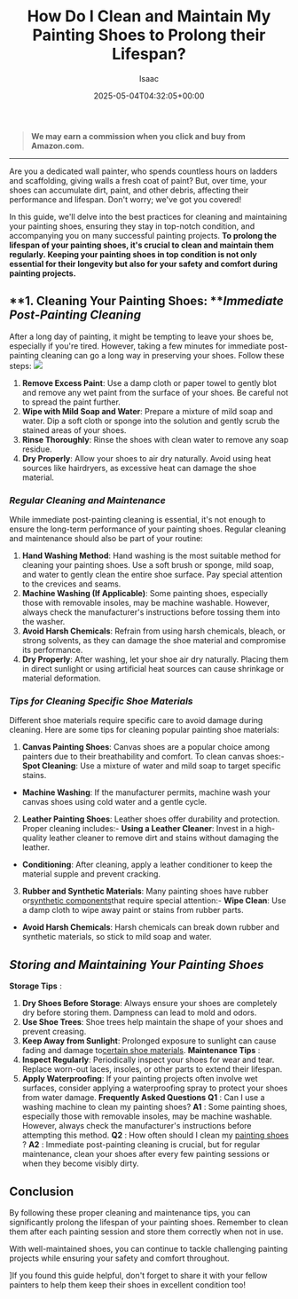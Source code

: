 ﻿---
author: Isaac
layout: post
title: How Do I Clean and Maintain My Painting Shoes to Prolong their Lifespan?
date: '2025-05-04T04:32:05+00:00'
categories:
- DIY Paintings
tags: []
slug: /how-do-i-clean-and-maintain-my-painting-shoes-to-prolong-their-lifespan/
lastmod: 2025-05-07T12:21:27+03:00
---
> **We may earn a commission when you click and buy from Amazon.com.**
>

---
Are you a dedicated wall painter, who spends countless hours on ladders and scaffolding, giving walls a fresh coat of paint? But, over time, your shoes can accumulate dirt, paint, and other debris, affecting their performance and lifespan. Don't worry; we've got you covered!

In this guide, we'll delve into the best practices for cleaning and maintaining your painting shoes, ensuring they stay in top-notch condition, and accompanying you on many successful painting projects.
**To prolong the lifespan of your painting shoes, it's crucial to clean and maintain them regularly. Keeping your painting shoes in top condition is not only essential for their longevity but also for your safety and comfort during painting projects.**
## **1. Cleaning Your Painting Shoes: ***Immediate Post-Painting Cleaning*
After a long day of painting, it might be tempting to leave your shoes be, especially if you're tired. However, taking a few minutes for immediate post-painting cleaning can go a long way in preserving your shoes. Follow these steps:
![](/assets/img/03/How-Do-I-Clean-and-Maintain-My-Painting-Shoes-to-Prolong-their-Lifespan-300x200.jpg)
1. **Remove Excess Paint**: Use a damp cloth or paper towel to gently blot and remove any wet paint from the surface of your shoes. Be careful not to spread the paint further.
2. **Wipe with Mild Soap and Water**: Prepare a mixture of mild soap and water. Dip a soft cloth or sponge into the solution and gently scrub the stained areas of your shoes.
3. **Rinse Thoroughly**: Rinse the shoes with clean water to remove any soap residue.
4. **Dry Properly**: Allow your shoes to air dry naturally. Avoid using heat sources like hairdryers, as excessive heat can damage the shoe material.
### *Regular Cleaning and Maintenance*
While immediate post-painting cleaning is essential, it's not enough to ensure the long-term performance of your painting shoes. Regular cleaning and maintenance should also be part of your routine:
1. **Hand Washing Method**: Hand washing is the most suitable method for cleaning your painting shoes. Use a soft brush or sponge, mild soap, and water to gently clean the entire shoe surface. Pay special attention to the crevices and seams.
2. **Machine Washing (If Applicable)**: Some painting shoes, especially those with removable insoles, may be machine washable. However, always check the manufacturer's instructions before tossing them into the washer.
3. **Avoid Harsh Chemicals**: Refrain from using harsh chemicals, bleach, or strong solvents, as they can damage the shoe material and compromise its performance.
4. **Dry Properly**: After washing, let your shoe air dry naturally. Placing them in direct sunlight or using artificial heat sources can cause shrinkage or material deformation.
### *Tips for Cleaning Specific Shoe Materials*
Different shoe materials require specific care to avoid damage during cleaning. Here are some tips for cleaning popular painting shoe materials:
1. **Canvas Painting Shoes**: Canvas shoes are a popular choice among painters due to their breathability and comfort. To clean canvas shoes:- **Spot Cleaning**: Use a mixture of water and mild soap to target specific stains.
- **Machine Washing**: If the manufacturer permits, machine wash your canvas shoes using cold water and a gentle cycle.
2. **Leather Painting Shoes**: Leather shoes offer durability and protection. Proper cleaning includes:- **Using a Leather Cleaner**: Invest in a high-quality leather cleaner to remove dirt and stains without damaging the leather.
- **Conditioning**: After cleaning, apply a leather conditioner to keep the material supple and prevent cracking.
3. **Rubber and Synthetic Materials**: Many painting shoes have rubber or[synthetic components](https://pestpolicy.com/best-running-shoes-for-extensor-tendonitis/)that require special attention:- **Wipe Clean**: Use a damp cloth to wipe away paint or stains from rubber parts.
- **Avoid Harsh Chemicals**: Harsh chemicals can break down rubber and synthetic materials, so stick to mild soap and water.
## *Storing and Maintaining Your Painting Shoes*
**Storage Tips**
:
1. **Dry Shoes Before Storage**: Always ensure your shoes are completely dry before storing them. Dampness can lead to mold and odors.
2. **Use Shoe Trees**: Shoe trees help maintain the shape of your shoes and prevent creasing.
3. **Keep Away from Sunlight**: Prolonged exposure to sunlight can cause fading and damage to[certain shoe materials](https://pestpolicy.com/best-shoes-for-painters/).
**Maintenance Tips**
:
1. **Inspect Regularly**: Periodically inspect your shoes for wear and tear. Replace worn-out laces, insoles, or other parts to extend their lifespan.
2. **Apply Waterproofing**: If your painting projects often involve wet surfaces, consider applying a waterproofing spray to protect your shoes from water damage.
**Frequently Asked Questions**
**Q1**
: Can I use a washing machine to clean my painting shoes?
**A1**
: Some painting shoes, especially those with removable insoles, may be machine washable. However, always check the manufacturer's instructions before attempting this method.
**Q2**
: How often should I clean my
[painting shoes](https://pestpolicy.com/best-shoes-for-beginner-overweight-runners/)
?
**A2**
: Immediate post-painting cleaning is crucial, but for regular maintenance, clean your shoes after every few painting sessions or when they become visibly dirty.
## **Conclusion**
By following these proper cleaning and maintenance tips, you can significantly prolong the lifespan of your painting shoes. Remember to clean them after each painting session and store them correctly when not in use.

With well-maintained shoes, you can continue to tackle challenging painting projects while ensuring your safety and comfort throughout.

]If you found this guide helpful, don't forget to share it with your fellow painters to help them keep their shoes in excellent condition too!